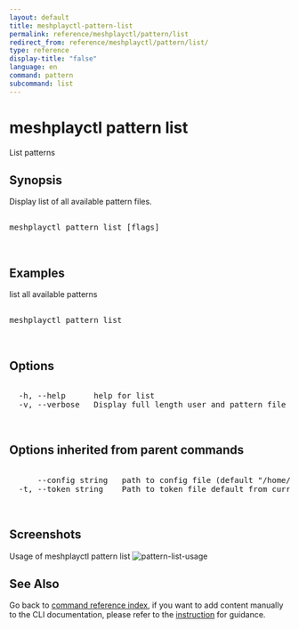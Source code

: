 ```yaml
---
layout: default
title: meshplayctl-pattern-list
permalink: reference/meshplayctl/pattern/list
redirect_from: reference/meshplayctl/pattern/list/
type: reference
display-title: "false"
language: en
command: pattern
subcommand: list
---
```


# meshplayctl pattern list

List patterns

## Synopsis

Display list of all available pattern files.
<pre class='codeblock-pre'>
<div class='codeblock'>
meshplayctl pattern list [flags]

</div>
</pre> 

## Examples

list all available patterns
<pre class='codeblock-pre'>
<div class='codeblock'>
meshplayctl pattern list

</div>
</pre> 

## Options

<pre class='codeblock-pre'>
<div class='codeblock'>
  -h, --help      help for list
  -v, --verbose   Display full length user and pattern file identifiers

</div>
</pre>

## Options inherited from parent commands

<pre class='codeblock-pre'>
<div class='codeblock'>
      --config string   path to config file (default "/home/runner/.meshery/config.yaml")
  -t, --token string    Path to token file default from current context

</div>
</pre>

## Screenshots

Usage of meshplayctl pattern list
![pattern-list-usage](/assets/img/meshplayctl/patternList.png)

## See Also

Go back to [command reference index](/reference/meshplayctl/), if you want to add content manually to the CLI documentation, please refer to the [instruction](/project/contributing/contributing-cli#preserving-manually-added-documentation) for guidance.
